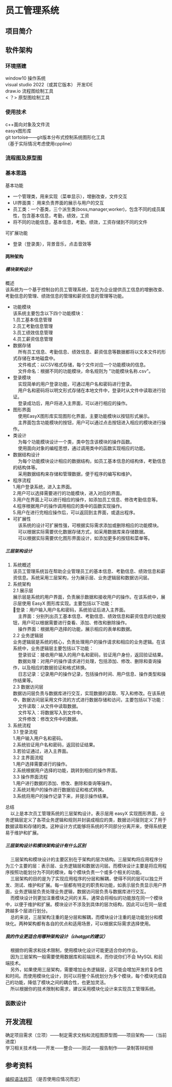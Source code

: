 ﻿# **员工管理系统**  
## **项目简介**  
## **软件架构**
### 环境搭建  
window10 操作系统  
visual studio 2022（或其它版本） 开发IDE  
draw.io 流程图绘制工具  
< ？> 原型图绘制工具
### 使用技术
c++面向对象及文件流  
easyx图形库  
git tortoise——git版本分布式控制系统图形化工具   
（基于实际情况考虑使用cppline）
### 流程图及原型图 
### 基本思路 
 基本功能  
+ 一个管理类，用来实现（菜单显示），增删改查，文件交互  
+ UI界面类： 用来负责界面的展示与用户的交互  
+ 员工类：一个基类，三个派生类(boss,manager,worker)，包含不同的成员属性，包含基本信息，考勤，绩效，工资  
+ 将不同的功能信息，基本信息，考勤，绩效，工资存储到不同的文件
     
可扩展功能  
+ 登录（登录类），背景音乐，点击音效等  
#### 两种架构
##### 模块架构设计  
概述  
该系统为一个基于控制台的员工管理系统，旨在为企业提供员工信息的增删改查、考勤信息的管理、绩效信息的管理和薪资信息的管理等功能。  
+ 功能模块  
该系统主要包含以下四个功能模块：  
1.员工基本信息管理  
2.员工考勤信息管理  
3.员工绩效信息管理  
4.员工薪资信息管理  
+ 数据存储  
&nbsp;&nbsp;&nbsp;&nbsp;所有员工信息、考勤信息、绩效信息、薪资信息等数据都将以文本文件的形式存储在本地磁盘中。  
&nbsp;&nbsp;&nbsp;&nbsp;文件格式：以CSV格式存储，每个文件对应一个功能模块的信息。  
&nbsp;&nbsp;&nbsp;&nbsp;文件命名：根据不同的功能模块，命名规则为 "功能模块名称.csv"。  
+ 登录模块  
&nbsp;&nbsp;&nbsp;&nbsp;实现简单的用户登录功能，可通过用户名和密码进行登录。  
&nbsp;&nbsp;&nbsp;&nbsp;用户名和密码将以明文形式存储在本地文件中，登录时从文件中读取进行验证。  
&nbsp;&nbsp;&nbsp;&nbsp;登录成功后，用户将进入主界面，可以进行相应的操作。  
+ 图形界面  
&nbsp;&nbsp;&nbsp;&nbsp;使用EasyX图形库实现图形化界面，主要功能模块以按钮形式展示。  
&nbsp;&nbsp;&nbsp;&nbsp;主界面包含功能模块的按钮，用户可以通过点击按钮进入相应的模块进行操作。  
+ 类设计  
&nbsp;&nbsp;&nbsp;&nbsp;为每个功能模块设计一个类，类中包含该模块的操作函数。  
&nbsp;&nbsp;&nbsp;&nbsp;使用面向对象的编程思想，通过调用类中的函数实现相应的功能。  
+ 数据结构设计  
&nbsp;&nbsp;&nbsp;&nbsp;为每个功能模块设计相应的数据结构，如员工基本信息的结构体，考勤信息的结构体等。  
&nbsp;&nbsp;&nbsp;&nbsp;采用数据结构来存储和管理数据，便于程序的编写和维护。  
+ 程序流程  
1.用户登录系统，进入主界面。  
2.用户可以选择需要进行的功能模块，进入对应的界面。  
3.用户在界面上可以进行相应的操作，如添加员工信息、修改考勤信息等。  
4.程序根据用户的操作调用相应的类中的函数实现操作。  
5.用户在进行完相应操作后，可以返回到主界面，或退出程序。  
+ 可扩展性  
&nbsp;&nbsp;&nbsp;&nbsp;该系统的设计可扩展性强，可根据实际需求添加或删除相应的功能模块。  
&nbsp;&nbsp;&nbsp;&nbsp;可以根据实际需要优化数据存储方式，如采用数据库来存储数据。  
&nbsp;&nbsp;&nbsp;&nbsp;可以根据实际需要优化图形界面设计，如添加更多的按钮和菜单等。  
##### 三层架构设计 
1. 系统概述  
该员工管理系统旨在帮助企业管理员工的基本信息、考勤信息、绩效信息和薪资信息。系统采用三层架构，分为展示层、业务逻辑层和数据访问层。  
2. 系统架构  
2.1 展示层  
展示层是系统的用户界面，负责展示数据和接收用户的操作。在该系统中，展示层使用 EasyX 图形库实现。主要包括以下功能：  
登录：用户输入用户名和密码，系统验证后进入主界面。  
&nbsp;&nbsp;&nbsp;&nbsp;主界面：分别列出员工基本信息、考勤信息、绩效信息和薪资信息的功能按钮，用户可以根据需要进行查看、添加、修改和删除操作。  
&nbsp;&nbsp;&nbsp;&nbsp;操作界面：根据用户选择的功能，展示相应的表单和数据。  
2.2 业务逻辑层  
业务逻辑层是系统的核心，负责处理用户的操作请求和相应的业务逻辑。在该系统中，业务逻辑层主要包括以下功能：  
&nbsp;&nbsp;&nbsp;&nbsp;登录验证：接收用户输入的用户名和密码，验证用户身份，返回验证结果。  
&nbsp;&nbsp;&nbsp;&nbsp;数据处理：对用户的操作请求进行处理，包括添加、修改、删除和查询操作，以及相应的数据验证和格式转换。  
&nbsp;&nbsp;&nbsp;&nbsp;日志记录：记录用户的操作记录，包括操作时间、用户信息、操作类型和操作结果等。  
2.3 数据访问层  
数据访问层负责与数据库进行交互，实现数据的读取、写入和修改。在该系统中，数据访问层采用文件流的方式进行数据存储和访问，主要包括以下功能：  
&nbsp;&nbsp;&nbsp;&nbsp;文件读取：从文件中读取数据。  
&nbsp;&nbsp;&nbsp;&nbsp;文件写入：将数据写入到文件中。  
&nbsp;&nbsp;&nbsp;&nbsp;文件修改：修改文件中的数据。  
3. 系统流程  
3.1 登录流程  
1.用户输入用户名和密码。  
2.系统验证用户名和密码，返回验证结果。  
3.若验证通过，进入主界面。  
3.2 主界面流程  
1.用户选择需要进行的操作。  
2.系统根据用户选择的功能，跳转到相应的操作界面。  
3.3 操作界面流程  
1.用户进行数据的添加、修改、删除和查询等操作。  
2.系统对用户的操作进行数据验证和格式转换。  
3.系统将用户的操作记录下来，并提示操作结果。  
  
  
总结  
&nbsp;&nbsp;&nbsp;&nbsp;以上是本次员工管理系统的三层架构设计。表示层用 easyX 实现图形界面，业务逻辑层定义了各项业务逻辑和规则并封装成相应的类，数据访问层则定义了用于数据读取和存储的类。这种设计方式能够将系统的不同部分分离开来，使得系统更易于维护和扩展。  
##### 三层架构设计和模块架构设计有什么区别
&nbsp;&nbsp;&nbsp;&nbsp;三层架构和模块设计的主要区别在于架构的层次结构。三层架构将应用程序分为三个主要的层：表示层、业务逻辑层和数据访问层。而模块设计主要是将应用程序按照功能划分为不同的模块，每个模块负责一个或多个相关的功能。  
&nbsp;&nbsp;&nbsp;&nbsp;三层架构的目的是为了实现应用程序的分层和解耦，使得不同的层可以独立开发、测试、维护和扩展。每一层都有特定的职责和功能，如表示层负责显示用户界面，业务逻辑层负责处理业务逻辑，数据访问层负责与数据库进行交互。  
&nbsp;&nbsp;&nbsp;&nbsp;而模块设计则更加注重模块之间的关系，通常会将相似的功能放在同一个模块中，以便于维护和扩展。模块设计不涉及到具体的层次结构，因此可以在同一层或跨越多个层进行划分。  
&nbsp;&nbsp;&nbsp;&nbsp;总的来说，三层架构注重的是分层和解耦，而模块设计注重的是功能划分和模块化。两种架构都有各自的优点和适用场景，可以根据实际需求选择使用。  

##### 我的作业更适合用哪种架构设计（chatgpt的建议）
&nbsp;&nbsp;&nbsp;&nbsp;根据你的需求和技术限制，使用模块化设计可能更适合你的作业。  
&nbsp;&nbsp;&nbsp;&nbsp;因为三层架构一般需要使用数据库和前端技术，而你说你们不会 MySQL 和前端技术。  
&nbsp;&nbsp;&nbsp;&nbsp;另外，如果使用三层架构，需要增加业务逻辑层，这可能会增加开发的复杂性和时间。而使用模块化设计，则可以将整个系统划分为多个模块，每个模块完成自己的功能，降低了模块之间的耦合性，也更加灵活。  
&nbsp;&nbsp;&nbsp;&nbsp;所以根据你的技术限制和需求，建议采用模块化设计来实现员工管理系统。
### 函数设计  
  
  
## 开发流程  
确定项目需求（立项）——制定需求文档和流程图原型图——项目架构——（当前进度）  
学习相关技术栈——开发——整合——测试——报告制作——录制答辩视频
## 参考资料
[编程语法规范](https://gitee.com/zero-awei/hello-gitee/blob/doc/documents/%E5%8F%82%E8%80%83%E8%B5%84%E6%96%99/zh-google-styleguide-20220529.pdf)
（是否使用应情况而定）
